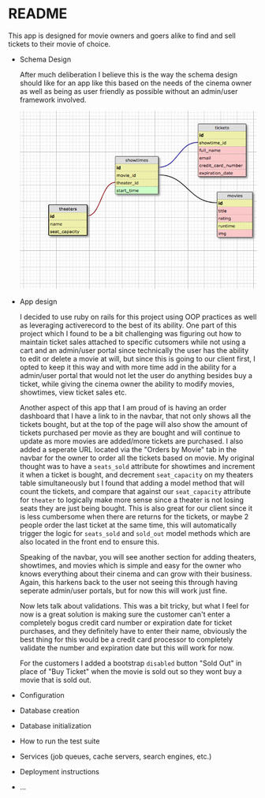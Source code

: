# README

This app is designed for movie owners and goers alike to find and sell tickets to their movie of choice.

* Schema Design

  After much deliberation I believe this is the way the schema design should like for an app like this based on the needs of the cinema owner as well as being as user friendly as possible without an admin/user framework involved.

  ![Schema](https://github.com/ABStein/theater_challenge_final/blob/master/schema%20design.png)

* App design

  I decided to use ruby on rails for this project using OOP practices as well as leveraging activerecord to the best of its ability. One part of this project which I found to be a bit challenging was figuring out how to maintain ticket sales attached to specific cutsomers while not using a cart and an admin/user portal since technically the user has the ability to edit or delete a movie at will, but since this is going to our client first, I opted to keep it this way and with more time add in the ability for a admin/user portal that would not let the user do anything besides buy a ticket, while giving the cinema owner the ability to modify movies, showtimes, view ticket sales etc.

  Another aspect of this app that I am proud of is having an order dashboard that I have a link to in the navbar, that not only shows all the tickets bought, but at the top of the page will also show the amount of tickets purchased per movie as they are bought and will continue to update as more movies are added/more tickets are purchased. I also added a seperate URL located via the "Orders by Movie" tab in the navbar for the owner to order all the tickets based on movie. My original thought was to have a `seats_sold` attribute for showtimes and increment it when a ticket is bought, and decrement `seat_capacity` on my theaters table simultaneously but I found that adding a model method that will count the tickets, and compare that against our `seat_capacity` attribute for `theater` to logically make more sense since a theater is not losing seats they are just being bought. This is also great for our client since it is less cumbersome when there are returns for the tickets, or maybe 2 people order the last ticket at the same time, this will automatically trigger the logic for `seats_sold` and `sold_out` model methods which are also located in the front end to ensure this.

  Speaking of the navbar, you will see another section for adding theaters, showtimes, and movies which is simple and easy for the owner who knows everything about their cinema and can grow with their business. Again, this harkens back to the user not seeing this through having seperate admin/user portals, but for now this will work just fine.

  Now lets talk about validations. This was a bit tricky, but what I feel for now is a great solution is making sure the customer can't enter a completely bogus credit card number or expiration date for ticket purchases, and they definitely have to enter their name, obviously the best thing for this would be a credit card processor to completely validate the number and expiration date but this will work for now.

  For the customers I added a bootstrap `disabled` button "Sold Out" in place of "Buy Ticket" when the movie is sold out so they wont buy a movie that is sold out.


* Configuration

* Database creation

* Database initialization

* How to run the test suite

* Services (job queues, cache servers, search engines, etc.)

* Deployment instructions

* ...
